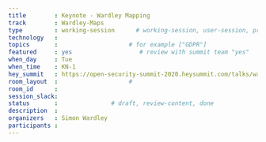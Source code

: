 ```yaml
---
title        : Keynote - Wardley Mapping
track        : Wardley-Maps
type         : working-session      # working-session, user-session, product-session
technology   :
topics       :                    # for example ["GDPR"]
featured     : yes                   # review with summit team "yes"
when_day     : Tue
when_time    : KN-1
hey_summit   : https://open-security-summit-2020.heysummit.com/talks/wardley-maps-keynote/
room_layout  :                    #
room_id      : 
session_slack: 
status       :               # draft, review-content, done
description  :
organizers   : Simon Wardley
participants :
---
```


